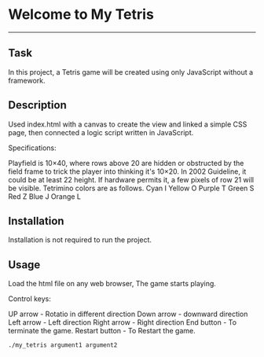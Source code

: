 # Welcome to My Tetris
***

## Task
In this project, a Tetris game will be created using only JavaScript without a framework.

## Description
Used index.html with a canvas to create the view and linked a simple CSS page, then connected a logic script
written in JavaScript.

Specifications:

Playfield is 10×40, where rows above 20 are hidden or obstructed by the field frame to trick the player into thinking it's 10×20. In 2002 Guideline, it could be at least 22 height.
If hardware permits it, a few pixels of row 21 will be visible.
Tetrimino colors are as follows.
Cyan I
Yellow O
Purple T
Green S
Red Z
Blue J
Orange L

## Installation
Installation is not required to run the project.

## Usage
Load the html file on any web browser, The game starts playing.

Control keys:

UP arrow - Rotatio in different direction
Down arrow - downward direction
Left arrow - Left direction
Right arrow - Right direction
End button - To terminate the game.
Restart button - To Restart the game.

```
./my_tetris argument1 argument2
```